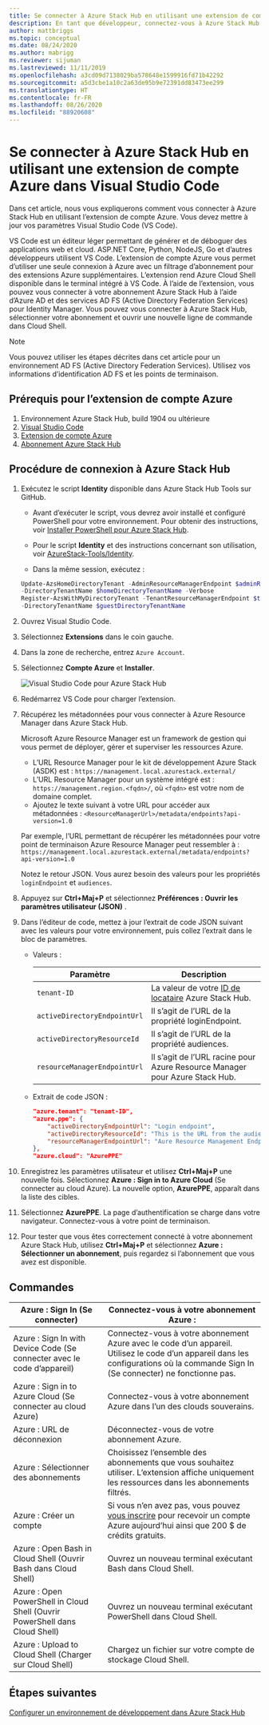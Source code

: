 ```yaml
---
title: Se connecter à Azure Stack Hub en utilisant une extension de compte Azure dans Visual Studio Code
description: En tant que développeur, connectez-vous à Azure Stack Hub en utilisant une extension de compte Azure dans Visual Studio Code
author: mattbriggs
ms.topic: conceptual
ms.date: 08/24/2020
ms.author: mabrigg
ms.reviewer: sijuman
ms.lastreviewed: 11/11/2019
ms.openlocfilehash: a3cd09d7138029ba578648e1599916fd71b42292
ms.sourcegitcommit: a5d3cbe1a10c2a63de95b9e72391dd83473ee299
ms.translationtype: HT
ms.contentlocale: fr-FR
ms.lasthandoff: 08/26/2020
ms.locfileid: "88920608"
---
```

# <a name="connect-to-azure-stack-hub-using-azure-account-extension-in-visual-studio-code"></a>Se connecter à Azure Stack Hub en utilisant une extension de compte Azure dans Visual Studio Code

Dans cet article, nous vous expliquerons comment vous connecter à Azure Stack Hub en utilisant l’extension de compte Azure. Vous devez mettre à jour vos paramètres Visual Studio Code (VS Code).

VS Code est un éditeur léger permettant de générer et de déboguer des applications web et cloud. ASP.NET Core, Python, NodeJS, Go et d’autres développeurs utilisent VS Code. L’extension de compte Azure vous permet d’utiliser une seule connexion à Azure avec un filtrage d’abonnement pour des extensions Azure supplémentaires. L’extension rend Azure Cloud Shell disponible dans le terminal intégré à VS Code. À l’aide de l’extension, vous pouvez vous connecter à votre abonnement Azure Stack Hub à l’aide d’Azure AD et des services AD FS (Active Directory Federation Services) pour Identity Manager. Vous pouvez vous connecter à Azure Stack Hub, sélectionner votre abonnement et ouvrir une nouvelle ligne de commande dans Cloud Shell. 

> [!NOTE]  
> Vous pouvez utiliser les étapes décrites dans cet article pour un environnement AD FS (Active Directory Federation Services). Utilisez vos informations d’identification AD FS et les points de terminaison.

## <a name="pre-requisites-for-the-azure-account-extension"></a>Prérequis pour l’extension de compte Azure

1. Environnement Azure Stack Hub, build 1904 ou ultérieure
2. [Visual Studio Code](https://code.visualstudio.com/)
3. [Extension de compte Azure](https://github.com/Microsoft/vscode-azure-account)
4. [Abonnement Azure Stack Hub](https://azure.microsoft.com/overview/azure-stack/)

## <a name="steps-to-connect-to-azure-stack-hub"></a>Procédure de connexion à Azure Stack Hub

1. Exécutez le script **Identity** disponible dans Azure Stack Hub Tools sur GitHub.

    - Avant d’exécuter le script, vous devrez avoir installé et configuré PowerShell pour votre environnement. Pour obtenir des instructions, voir [Installer PowerShell pour Azure Stack Hub](../operator/azure-stack-powershell-install.md).

    - Pour le script **Identity** et des instructions concernant son utilisation, voir [AzureStack-Tools/Identity](https://aka.ms/aa6z611).

    - Dans la même session, exécutez :

    ```powershell  
    Update-AzsHomeDirectoryTenant -AdminResourceManagerEndpoint $adminResourceManagerEndpoint `
    -DirectoryTenantName $homeDirectoryTenantName -Verbose
    Register-AzsWithMyDirectoryTenant -TenantResourceManagerEndpoint $tenantARMEndpoint `
    -DirectoryTenantName $guestDirectoryTenantName
    ```

2. Ouvrez Visual Studio Code.

3. Sélectionnez **Extensions** dans le coin gauche.

4. Dans la zone de recherche, entrez `Azure Account`.

5. Sélectionnez **Compte Azure** et **Installer**.

      ![Visual Studio Code pour Azure Stack Hub](media/azure-stack-dev-start-vscode-azure/image1.png)

6. Redémarrez VS Code pour charger l’extension.

7. Récupérez les métadonnées pour vous connecter à Azure Resource Manager dans Azure Stack Hub. 
    
    Microsoft Azure Resource Manager est un framework de gestion qui vous permet de déployer, gérer et superviser les ressources Azure.
    - L’URL Resource Manager pour le kit de développement Azure Stack (ASDK) est : `https://management.local.azurestack.external/` 
    - L’URL Resource Manager pour un système intégré est : `https://management.region.<fqdn>/`, où `<fqdn>` est votre nom de domaine complet.
    - Ajoutez le texte suivant à votre URL pour accéder aux métadonnées : `<ResourceManagerUrl>/metadata/endpoints?api-version=1.0`

    Par exemple, l’URL permettant de récupérer les métadonnées pour votre point de terminaison Azure Resource Manager peut ressembler à : `https://management.local.azurestack.external/metadata/endpoints?api-version=1.0`

    Notez le retour JSON. Vous aurez besoin des valeurs pour les propriétés `loginEndpoint` et `audiences`.

8. Appuyez sur **Ctrl+Maj+P** et sélectionnez **Préférences : Ouvrir les paramètres utilisateur (JSON)** .

9. Dans l’éditeur de code, mettez à jour l’extrait de code JSON suivant avec les valeurs pour votre environnement, puis collez l’extrait dans le bloc de paramètres.

    - Valeurs :

        | Paramètre | Description |
        | --- | --- |
        | `tenant-ID` | La valeur de votre [ID de locataire](../operator/azure-stack-identity-overview.md) Azure Stack Hub. |
        | `activeDirectoryEndpointUrl` | Il s’agit de l’URL de la propriété loginEndpoint. |
        | `activeDirectoryResourceId` | Il s’agit de l’URL de la propriété audiences.
        | `resourceManagerEndpointUrl` | Il s’agit de l’URL racine pour Azure Resource Manager pour Azure Stack Hub. | 

    - Extrait de code JSON :

      ```JSON  
      "azure.tenant": "tenant-ID",
      "azure.ppe": {
          "activeDirectoryEndpointUrl": "Login endpoint",
          "activeDirectoryResourceId": "This is the URL from the audiences property.",
          "resourceManagerEndpointUrl": "Aure Resource Management Endpoint",
      },
      "azure.cloud": "AzurePPE"
      ```

10. Enregistrez les paramètres utilisateur et utilisez **Ctrl+Maj+P** une nouvelle fois. Sélectionnez **Azure : Sign in to Azure Cloud** (Se connecter au cloud Azure). La nouvelle option, **AzurePPE**, apparaît dans la liste des cibles.

11. Sélectionnez **AzurePPE**. La page d’authentification se charge dans votre navigateur. Connectez-vous à votre point de terminaison.

12. Pour tester que vous êtes correctement connecté à votre abonnement Azure Stack Hub, utilisez **Ctrl+Maj+P** et sélectionnez **Azure : Sélectionner un abonnement**, puis regardez si l’abonnement que vous avez est disponible.

## <a name="commands"></a>Commandes

| Azure : Sign In (Se connecter) | Connectez-vous à votre abonnement Azure : |
| --- | --- |
| Azure : Sign In with Device Code (Se connecter avec le code d’appareil) | Connectez-vous à votre abonnement Azure avec le code d’un appareil. Utilisez le code d’un appareil dans les configurations où la commande Sign In (Se connecter) ne fonctionne pas. |
| Azure : Sign in to Azure Cloud (Se connecter au cloud Azure) | Connectez-vous à votre abonnement Azure dans l’un des clouds souverains. |
| Azure : URL de déconnexion | Déconnectez-vous de votre abonnement Azure. |
| Azure : Sélectionner des abonnements | Choisissez l’ensemble des abonnements que vous souhaitez utiliser. L’extension affiche uniquement les ressources dans les abonnements filtrés. |
| Azure : Créer un compte | Si vous n’en avez pas, vous pouvez [vous inscrire](https://azure.microsoft.com/free/?utm_source=campaign&utm_campaign=vscode-azure-account&mktingSource=vscode-azure-account) pour recevoir un compte Azure aujourd’hui ainsi que 200 \$ de crédits gratuits. |
| Azure : Open Bash in Cloud Shell (Ouvrir Bash dans Cloud Shell) | Ouvrez un nouveau terminal exécutant Bash dans Cloud Shell. |
| Azure : Open PowerShell in Cloud Shell (Ouvrir PowerShell dans Cloud Shell) | Ouvrez un nouveau terminal exécutant PowerShell dans Cloud Shell. |
| Azure : Upload to Cloud Shell (Charger sur Cloud Shell) | Chargez un fichier sur votre compte de stockage Cloud Shell. |

## <a name="next-steps"></a>Étapes suivantes

[Configurer un environnement de développement dans Azure Stack Hub](azure-stack-dev-start.md)
